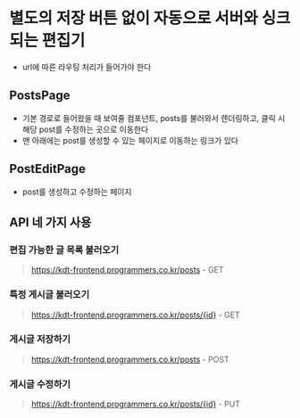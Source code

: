 # 별도의 저장 버튼 없이 자동으로 서버와 싱크되는 편집기

- url에 따른 라우팅 처리가 들어가야 한다

## PostsPage

- 기본 경로로 들어왔을 때 보여줄 컴포넌트, posts를 불러와서 렌더링하고, 클릭 시 해당 post를 수정하는 곳으로 이동한다
- 맨 아래에는 post를 생성할 수 있는 페이지로 이동하는 링크가 있다

## PostEditPage

- post를 생성하고 수정하는 페이지

## API 네 가지 사용

### 편집 가능한 글 목록 불러오기

> https://kdt-frontend.programmers.co.kr/posts - GET

### 특정 게시글 불러오기

> https://kdt-frontend.programmers.co.kr/posts/{id} - GET

### 게시글 저장하기

> https://kdt-frontend.programmers.co.kr/posts - POST

### 게시글 수정하기

> https://kdt-frontend.programmers.co.kr/posts/{id} - PUT
